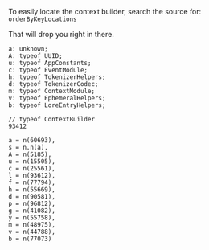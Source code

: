 To easily locate the context builder, search the source for:
  `orderByKeyLocations`

That will drop you right in there.

```
a: unknown;
A: typeof UUID;
u: typeof AppConstants;
c: typeof EventModule;
h: typeof TokenizerHelpers;
d: typeof TokenizerCodec;
m: typeof ContextModule;
v: typeof EphemeralHelpers;
b: typeof LoreEntryHelpers;
```

```
// typeof ContextBuilder
93412

a = n(60693),
s = n.n(a),
A = n(5185),
u = n(15505),
c = n(25561),
l = n(93612),
f = n(77794),
h = n(55669),
d = n(90581),
p = n(96812),
g = n(41082),
y = n(55758),
m = n(48975),
v = n(44788),
b = n(77073)
```